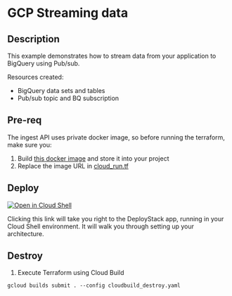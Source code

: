 # GCP Streaming data

## Description

This example demonstrates how to stream data from your application to BigQuery using Pub/sub.

Resources created:
- BigQuery data sets and tables
- Pub/sub topic and BQ subscription

## Pre-req
The ingest API uses private docker image, so before running the terraform, make sure you:
1. Build [this docker image](https://github.com/sylvioneto/gcp-ingest-api) and store it into your project
2. Replace the image URL in [cloud_run.tf](./terraform/variables.tf#L24)


## Deploy


<a href="https://ssh.cloud.google.com/cloudshell/editor?cloudshell_git_repo=https%3A%2F%2Fgithub.com%2FGoogleCloudPlatform%2Fdeploystack-load-balanced-vms&shellonly=true&cloudshell_image=gcr.io/ds-artifacts-cloudshell/deploystack_custom_image" target="_new">
    <img alt="Open in Cloud Shell" src="https://gstatic.com/cloudssh/images/open-btn.svg">
</a>

Clicking this link will take you right to the DeployStack app, running in your 
Cloud Shell environment. It will walk you through setting up your architecture.  


## Destroy
1. Execute Terraform using Cloud Build
```
gcloud builds submit . --config cloudbuild_destroy.yaml
```
